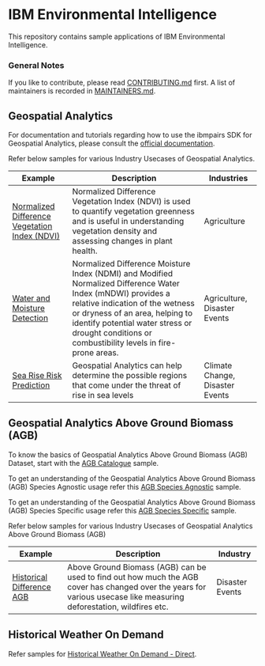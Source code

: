 # IBM Environmental Intelligence

This repository contains sample applications of IBM Environmental Intelligence. 

### General Notes

If you like to contribute, please read [CONTRIBUTING.md](CONTRIBUTING.md)
first. A list of maintainers is recorded in [MAINTAINERS.md](MAINTAINERS.md).

## Geospatial Analytics
For documentation and tutorials regarding how to use the ibmpairs SDK for Geospatial Analytics, please consult the [official documentation](https://pairs.res.ibm.com/tutorial).
 
Refer below samples for various Industry Usecases of Geospatial Analytics.

Example | Description                                                                                                                                                                                                                                                                            | Industries 
--------|----------------------------------------------------------------------------------------------------------------------------------------------------------------------------------------------------------------------------------------------------------------------------------------|----------
[Normalized Difference Vegetation Index (NDVI)](geospatial_analytics/v3_apis/samples/industry_use_cases/agriculture_ndvi/normalized_difference_vegetation_index_analysis.ipynb) | Normalized Difference Vegetation Index (NDVI) is used to quantify vegetation greenness and is useful in understanding vegetation density and assessing changes in plant health.                                                                                                        | Agriculture
[Water and Moisture Detection](geospatial_analytics/v3_apis/samples/industry_use_cases/agriculture_water_and_moisture_detection/water_and_moisture_detection.ipynb) | Normalized Difference Moisture Index (NDMI) and Modified Normalized Difference Water Index (mNDWI) provides a relative indication of the wetness or dryness of an area, helping to identify potential water stress or drought conditions or combustibility levels in fire-prone areas. | Agriculture, Disaster Events
[Sea Rise Risk Prediction](geospatial_analytics/v3_apis/samples/industry_use_cases/climate_change_tidal_surge/sea_rise_risk_prediction.ipynb) | Geospatial Analytics can help determine the possible regions that come under the threat of rise in sea levels                                                                                                                                                                          | Climate Change, Disaster Events

## Geospatial Analytics Above Ground Biomass (AGB)

To know the basics of Geospatial Analytics Above Ground Biomass (AGB) Dataset, start with the [AGB Catalogue](geospatial_analytics/v4_apis/samples/quickstart/agb_catalogue/agb_catalogue.ipynb) sample.

To get an understanding of the Geospatial Analytics Above Ground Biomass (AGB) Species Agnostic usage refer this [AGB Species Agnostic](geospatial_analytics/v4_apis/samples/quickstart/agb_species_agnostic/agb_species_agnostic.ipynb) sample.

To get an understanding of the Geospatial Analytics Above Ground Biomass (AGB) Species Specific usage refer this [AGB Species Specific](geospatial_analytics/v4_apis/samples/quickstart/agb_species_specific/agb_species_specific.ipynb) sample.

Refer below samples for various Industry Usecases of Geospatial Analytics Above Ground Biomass (AGB)

Example | Description                                                                                                                                                                     | Industry 
--------|---------------------------------------------------------------------------------------------------------------------------------------------------------------------------------|----------
[Historical Difference AGB](geospatial_analytics/v4_apis/samples/industry_use_cases/disaster_events_deforestation/historical_difference_in_agb.ipynb) | Above Ground Biomass (AGB) can be used to find out how much the AGB cover has changed over the years for various usecase like measuring deforestation, wildfires etc.           | Disaster Events

## Historical Weather On Demand 
Refer samples for [Historical Weather On Demand - Direct](historical_weather_on_demand/samples/quickstart/historical_weather_on_demand_direct.ipynb).